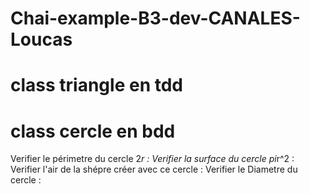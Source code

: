 # Chai-example-B3-dev-CANALES-Loucas

# class triangle en tdd

# class cercle en bdd

Verifier le périmetre du cercle 2*r :
Verifier la surface du cercle pi*r^2 :
Verifier l'air de la shépre créer avec ce cercle :
Verifier le Diametre du cercle : 
